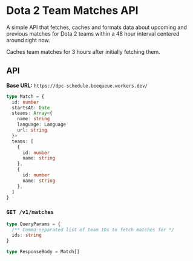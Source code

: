 # Dota 2 Team Matches API

A simple API that fetches, caches and formats data about upcoming and previous matches for Dota 2 teams within a 48 hour interval centered around right now.

Caches team matches for 3 hours after initially fetching them.

## API

**Base URL:** `https://dpc-schedule.beequeue.workers.dev/`

```ts
type Match = {
  id: number
  startsAt: Date
  steams: Array<{
    name: string
    language: Language
    url: string
  }>
  teams: [
    {
      id: number
      name: string
    },
    {
      id: number
      name: string
    },
  ]
}
```

### `GET /v1/matches`

```ts
type QueryParams = {
  /** Comma-separated list of team IDs to fetch matches for */
  ids: string
}

type ResponseBody = Match[]
```
